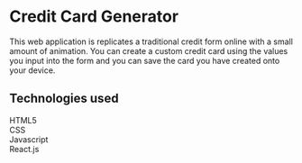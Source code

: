 # Credit Card Generator

This web application is replicates a traditional credit form online with a small amount of animation. You can create a custom credit card using the values you input into the form and you can save the card you have created onto your device.

## Technologies used

HTML5<br/>
CSS<br/>
Javascript<br/>
React.js<br/>
